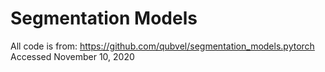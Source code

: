 # Segmentation Models
All code is from:  https://github.com/qubvel/segmentation_models.pytorch
Accessed November 10, 2020

